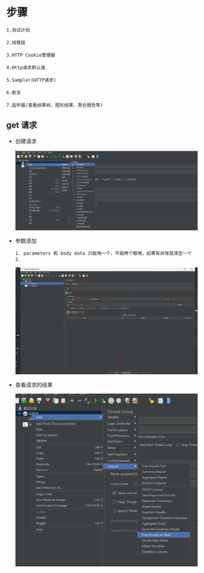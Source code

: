 # 步骤

```
1.测试计划

2.线程组

3.HTTP Cookie管理器

4.Http请求默认值

5.Sampler(HTTP请求)

6.断言

7.监听器(查看结果树、图形结果、聚合报告等)
```



## get 请求

* 创建请求

  ![image-20230703012639148](image-20230703012639148.png)

* 参数添加

  ```
  1. parameters 和 body data 只能用一个，不能两个都用，如果有异常就清空一个
  2. 
  ```

  

  ![image-20230703012748016](image-20230703012748016.png)

* 查看请求的结果

  ![image-20230703013550401](image-20230703013550401.png)

  